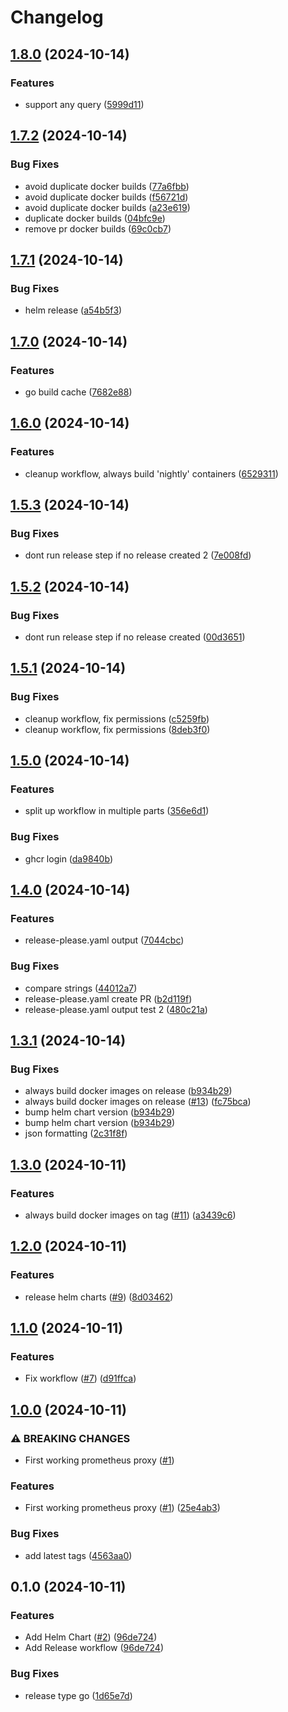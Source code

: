 # Changelog

## [1.8.0](https://github.com/equinor/radix-prometheus-proxy/compare/v1.7.2...v1.8.0) (2024-10-14)


### Features

* support any query ([5999d11](https://github.com/equinor/radix-prometheus-proxy/commit/5999d115dd0b159193a98d4924e73628404d84e8))

## [1.7.2](https://github.com/equinor/radix-prometheus-proxy/compare/v1.7.1...v1.7.2) (2024-10-14)


### Bug Fixes

* avoid duplicate docker builds ([77a6fbb](https://github.com/equinor/radix-prometheus-proxy/commit/77a6fbbd5bf69d3b185f1bf0c5865d1488bd974c))
* avoid duplicate docker builds ([f56721d](https://github.com/equinor/radix-prometheus-proxy/commit/f56721dcb976637e17541f630a74404380cf886e))
* avoid duplicate docker builds ([a23e619](https://github.com/equinor/radix-prometheus-proxy/commit/a23e61907c2f4e7c4f627dfc15d3f657ace48e6f))
* duplicate docker builds ([04bfc9e](https://github.com/equinor/radix-prometheus-proxy/commit/04bfc9edd646e4ac52a3a112a79e6630163c13fb))
* remove pr docker builds ([69c0cb7](https://github.com/equinor/radix-prometheus-proxy/commit/69c0cb75b8d0d3251d81bdbcc176997a10854dcf))

## [1.7.1](https://github.com/equinor/radix-prometheus-proxy/compare/v1.7.0...v1.7.1) (2024-10-14)


### Bug Fixes

* helm release ([a54b5f3](https://github.com/equinor/radix-prometheus-proxy/commit/a54b5f36cc1b8314d90cfc17cedd24d528cd9716))

## [1.7.0](https://github.com/equinor/radix-prometheus-proxy/compare/v1.6.0...v1.7.0) (2024-10-14)


### Features

* go build cache ([7682e88](https://github.com/equinor/radix-prometheus-proxy/commit/7682e884c1545276721f46efc73a4278d0940aa9))

## [1.6.0](https://github.com/equinor/radix-prometheus-proxy/compare/v1.5.3...v1.6.0) (2024-10-14)


### Features

* cleanup workflow, always build 'nightly' containers ([6529311](https://github.com/equinor/radix-prometheus-proxy/commit/65293116f0c1573c8850a6020ef9dcb1bd6198b0))

## [1.5.3](https://github.com/equinor/radix-prometheus-proxy/compare/v1.5.2...v1.5.3) (2024-10-14)


### Bug Fixes

* dont run release step if no release created 2 ([7e008fd](https://github.com/equinor/radix-prometheus-proxy/commit/7e008fdfe9afd3f0754677a95cb6ffeaa25e9c56))

## [1.5.2](https://github.com/equinor/radix-prometheus-proxy/compare/v1.5.1...v1.5.2) (2024-10-14)


### Bug Fixes

* dont run release step if no release created ([00d3651](https://github.com/equinor/radix-prometheus-proxy/commit/00d36511b9a66d62b221d15da6d35c4f7d4f5fea))

## [1.5.1](https://github.com/equinor/radix-prometheus-proxy/compare/v1.5.0...v1.5.1) (2024-10-14)


### Bug Fixes

* cleanup workflow, fix permissions ([c5259fb](https://github.com/equinor/radix-prometheus-proxy/commit/c5259fbe57774d028f8be2433c11a3be6ebae4c3))
* cleanup workflow, fix permissions ([8deb3f0](https://github.com/equinor/radix-prometheus-proxy/commit/8deb3f066f0bdc91c9320b4fa88eb7e8af1f8710))

## [1.5.0](https://github.com/equinor/radix-prometheus-proxy/compare/v1.4.0...v1.5.0) (2024-10-14)


### Features

* split up workflow in multiple parts ([356e6d1](https://github.com/equinor/radix-prometheus-proxy/commit/356e6d1b2d27c389fd8efdc850a97e046abd8579))


### Bug Fixes

* ghcr login ([da9840b](https://github.com/equinor/radix-prometheus-proxy/commit/da9840be3873e8805f0ea114d2f4e512e78309a3))

## [1.4.0](https://github.com/equinor/radix-prometheus-proxy/compare/v1.3.1...v1.4.0) (2024-10-14)


### Features

* release-please.yaml output ([7044cbc](https://github.com/equinor/radix-prometheus-proxy/commit/7044cbcc0f20a5788976fa2f736397c5ee582c88))


### Bug Fixes

* compare strings ([44012a7](https://github.com/equinor/radix-prometheus-proxy/commit/44012a7cb9feaffda8ba2d5297112eaa632eb346))
* release-please.yaml create PR ([b2d119f](https://github.com/equinor/radix-prometheus-proxy/commit/b2d119fcea65945b574102ddaffd6537dbbec5de))
* release-please.yaml output test 2 ([480c21a](https://github.com/equinor/radix-prometheus-proxy/commit/480c21ab2aced93cdccc0d170a478ed011aba461))

## [1.3.1](https://github.com/equinor/radix-prometheus-proxy/compare/v1.3.0...v1.3.1) (2024-10-14)


### Bug Fixes

* always build docker images on release ([b934b29](https://github.com/equinor/radix-prometheus-proxy/commit/b934b29030158c71dd9e4ca4940dddcd728b8b00))
* always build docker images on release ([#13](https://github.com/equinor/radix-prometheus-proxy/issues/13)) ([fc75bca](https://github.com/equinor/radix-prometheus-proxy/commit/fc75bca24afa3b8172bf65798150c020a27ed88f))
* bump helm chart version ([b934b29](https://github.com/equinor/radix-prometheus-proxy/commit/b934b29030158c71dd9e4ca4940dddcd728b8b00))
* bump helm chart version ([b934b29](https://github.com/equinor/radix-prometheus-proxy/commit/b934b29030158c71dd9e4ca4940dddcd728b8b00))
* json formatting ([2c31f8f](https://github.com/equinor/radix-prometheus-proxy/commit/2c31f8f2c55bc8a075c574dd506ddf3255d8fc95))

## [1.3.0](https://github.com/equinor/radix-prometheus-proxy/compare/v1.2.0...v1.3.0) (2024-10-11)


### Features

* always build docker images on tag ([#11](https://github.com/equinor/radix-prometheus-proxy/issues/11)) ([a3439c6](https://github.com/equinor/radix-prometheus-proxy/commit/a3439c6211b47c3607da0fa9173cb5542b4fbe05))

## [1.2.0](https://github.com/equinor/radix-prometheus-proxy/compare/v1.1.0...v1.2.0) (2024-10-11)


### Features

* release helm charts ([#9](https://github.com/equinor/radix-prometheus-proxy/issues/9)) ([8d03462](https://github.com/equinor/radix-prometheus-proxy/commit/8d034621e1dd6cdf2f389c5d74ae0b3a203671cf))

## [1.1.0](https://github.com/equinor/radix-prometheus-proxy/compare/v1.0.0...v1.1.0) (2024-10-11)


### Features

* Fix workflow ([#7](https://github.com/equinor/radix-prometheus-proxy/issues/7)) ([d91ffca](https://github.com/equinor/radix-prometheus-proxy/commit/d91ffcab9870e6e7fc33eba8b0156b9afcc39cc5))

## [1.0.0](https://github.com/equinor/radix-prometheus-proxy/compare/v0.1.0...v1.0.0) (2024-10-11)


### ⚠ BREAKING CHANGES

* First working prometheus proxy ([#1](https://github.com/equinor/radix-prometheus-proxy/issues/1))

### Features

* First working prometheus proxy ([#1](https://github.com/equinor/radix-prometheus-proxy/issues/1)) ([25e4ab3](https://github.com/equinor/radix-prometheus-proxy/commit/25e4ab36bd52fdc4c238d534e40ec32efbb222c7))


### Bug Fixes

* add latest tags ([4563aa0](https://github.com/equinor/radix-prometheus-proxy/commit/4563aa096dcb905332d287a5566e4542981da8a2))

## 0.1.0 (2024-10-11)


### Features

* Add Helm Chart ([#2](https://github.com/equinor/radix-prometheus-proxy/issues/2)) ([96de724](https://github.com/equinor/radix-prometheus-proxy/commit/96de7246b7d34beb8f75251d54e5c230c4a53ee3))
* Add Release workflow ([96de724](https://github.com/equinor/radix-prometheus-proxy/commit/96de7246b7d34beb8f75251d54e5c230c4a53ee3))


### Bug Fixes

* release type go ([1d65e7d](https://github.com/equinor/radix-prometheus-proxy/commit/1d65e7d2207450230c624574b5a3c65802058061))
